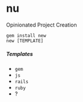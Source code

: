 # nu
Opinionated Project Creation

```shell
gem install new
new [TEMPLATE]
```

##### Templates
* `gem`
* `js`
* `rails`
* `ruby`
* ?
